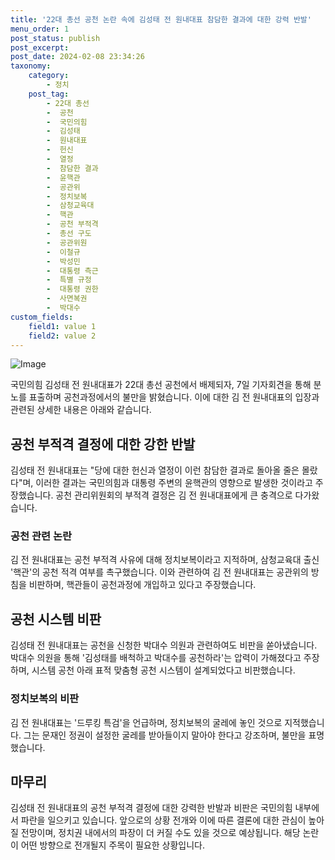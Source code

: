 ```yaml
---
title: '22대 총선 공천 논란 속에 김성태 전 원내대표 참담한 결과에 대한 강력 반발'
menu_order: 1
post_status: publish
post_excerpt: 
post_date: 2024-02-08 23:34:26
taxonomy:
    category:
        - 정치
    post_tag:
        - 22대 총선
        -  공천
        -  국민의힘
        -  김성태
        -  원내대표
        -  헌신
        -  열정
        -  참담한 결과
        -  윤핵관
        -  공관위
        -  정치보복
        -  삼청교육대
        -  핵관
        -  공천 부적격
        -  총선 구도
        -  공관위원
        -  이철규
        -  박성민
        -  대통령 측근
        -  특별 규정
        -  대통령 권한
        -  사면복권
        -  박대수
custom_fields:
    field1: value 1
    field2: value 2
---
```


![Image](https://imgnews.pstatic.net/image/025/2024/02/07/0003340222_001_20240207143101190.jpg?type=w647)

국민의힘 김성태 전 원내대표가 22대 총선 공천에서 배제되자, 7일 기자회견을 통해 분노를 표출하며 공천과정에서의 불만을 밝혔습니다. 이에 대한 김 전 원내대표의 입장과 관련된 상세한 내용은 아래와 같습니다.
## 공천 부적격 결정에 대한 강한 반발
김성태 전 원내대표는 "당에 대한 헌신과 열정이 이런 참담한 결과로 돌아올 줄은 몰랐다"며, 이러한 결과는 국민의힘과 대통령 주변의 윤핵관의 영향으로 발생한 것이라고 주장했습니다. 공천 관리위원회의 부적격 결정은 김 전 원내대표에게 큰 충격으로 다가왔습니다.
### 공천 관련 논란
김 전 원내대표는 공천 부적격 사유에 대해 정치보복이라고 지적하며, 삼청교육대 출신 '핵관'의 공천 적격 여부를 촉구했습니다. 이와 관련하여 김 전 원내대표는 공관위의 방침을 비판하며, 핵관들이 공천과정에 개입하고 있다고 주장했습니다.
## 공천 시스템 비판
김성태 전 원내대표는 공천을 신청한 박대수 의원과 관련하여도 비판을 쏟아냈습니다. 박대수 의원을 통해 '김성태를 배척하고 박대수를 공천하라'는 압력이 가해졌다고 주장하며, 시스템 공천 아래 표적 맞춤형 공천 시스템이 설계되었다고 비판했습니다.
### 정치보복의 비판
김 전 원내대표는 '드루킹 특검'을 언급하며, 정치보복의 굴레에 놓인 것으로 지적했습니다. 그는 문재인 정권이 설정한 굴레를 받아들이지 말아야 한다고 강조하며, 불만을 표명했습니다.
## 마무리
김성태 전 원내대표의 공천 부적격 결정에 대한 강력한 반발과 비판은 국민의힘 내부에서 파란을 일으키고 있습니다. 앞으로의 상황 전개와 이에 따른 결론에 대한 관심이 높아질 전망이며, 정치권 내에서의 파장이 더 커질 수도 있을 것으로 예상됩니다. 해당 논란이 어떤 방향으로 전개될지 주목이 필요한 상황입니다.
